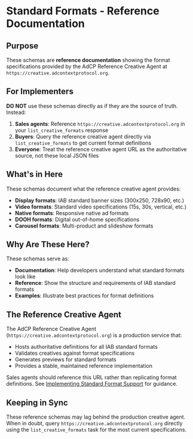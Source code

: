 # Standard Formats - Reference Documentation

## Purpose

These schemas are **reference documentation** showing the format specifications provided by the AdCP Reference Creative Agent at `https://creative.adcontextprotocol.org`.

## For Implementers

**DO NOT** use these schemas directly as if they are the source of truth. Instead:

1. **Sales agents**: Reference `https://creative.adcontextprotocol.org` in your `list_creative_formats` response
2. **Buyers**: Query the reference creative agent directly via `list_creative_formats` to get current format definitions
3. **Everyone**: Treat the reference creative agent URL as the authoritative source, not these local JSON files

## What's in Here

These schemas document what the reference creative agent provides:
- **Display formats**: IAB standard banner sizes (300x250, 728x90, etc.)
- **Video formats**: Standard video specifications (15s, 30s, vertical, etc.)
- **Native formats**: Responsive native ad formats
- **DOOH formats**: Digital out-of-home specifications
- **Carousel formats**: Multi-product and slideshow formats

## Why Are These Here?

These schemas serve as:
- **Documentation**: Help developers understand what standard formats look like
- **Reference**: Show the structure and requirements of IAB standard formats
- **Examples**: Illustrate best practices for format definitions

## The Reference Creative Agent

The AdCP Reference Creative Agent (`https://creative.adcontextprotocol.org`) is a production service that:
- Hosts authoritative definitions for all IAB standard formats
- Validates creatives against format specifications
- Generates previews for standard formats
- Provides a stable, maintained reference implementation

Sales agents should reference this URL rather than replicating format definitions. See [Implementing Standard Format Support](https://docs.adcontextprotocol.org/docs/media-buy/capability-discovery/implementing-standard-formats) for guidance.

## Keeping in Sync

These reference schemas may lag behind the production creative agent. When in doubt, query `https://creative.adcontextprotocol.org` directly using the `list_creative_formats` task for the most current specifications.
